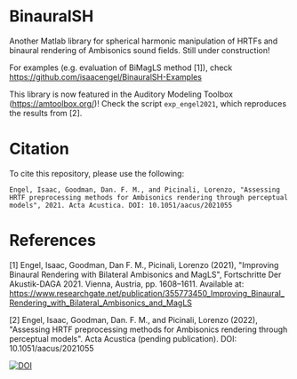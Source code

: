 # BinauralSH
Another Matlab library for spherical harmonic manipulation of HRTFs and binaural rendering of Ambisonics sound fields. Still under construction!

For examples (e.g. evaluation of BiMagLS method [1]), check https://github.com/isaacengel/BinauralSH-Examples

This library is now featured in the Auditory Modeling Toolbox (https://amtoolbox.org/)! Check the script ```exp_engel2021```, which reproduces the results from [2]. 

# Citation
To cite this repository, please use the following:
```
Engel, Isaac, Goodman, Dan. F. M., and Picinali, Lorenzo, "Assessing HRTF preprocessing methods for Ambisonics rendering through perceptual models", 2021. Acta Acustica. DOI: 10.1051/aacus/2021055
```

# References
[1] Engel, Isaac, Goodman, Dan F. M., Picinali, Lorenzo (2021), "Improving Binaural Rendering with Bilateral Ambisonics and MagLS", Fortschritte Der Akustik-DAGA 2021. Vienna, Austria, pp. 1608–1611. Available at: https://www.researchgate.net/publication/355773450_Improving_Binaural_Rendering_with_Bilateral_Ambisonics_and_MagLS

[2] Engel, Isaac, Goodman, Dan. F. M., and Picinali, Lorenzo (2022), "Assessing HRTF preprocessing methods for Ambisonics rendering through perceptual models". Acta Acustica (pending publication). DOI: 10.1051/aacus/2021055

[![DOI](https://zenodo.org/badge/341323307.svg)](https://zenodo.org/badge/latestdoi/341323307)

